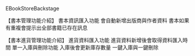 EBookStoreBackstage


【書本管理功能介紹】
書本資訊匯入功能
會自動新增出版商與作者資料
書本如果有重複會提示出全部書籍已存在訊息

【書本進貨管理功能介紹】
進貨資料匯入功能
進貨資料新增後會取得資料匯入時間
單一入庫與刪除功能
入庫後會更新庫存數量
一鍵入庫與一鍵刪除

